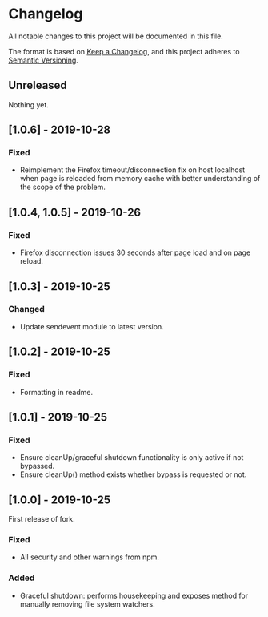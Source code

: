 # Changelog

All notable changes to this project will be documented in this file.

The format is based on [Keep a Changelog](https://keepachangelog.com/en/1.0.0/), and this project adheres to [Semantic Versioning](https://semver.org/spec/v2.0.0.html).

## Unreleased

Nothing yet.

## [1.0.6] - 2019-10-28

### Fixed

  - Reimplement the Firefox timeout/disconnection fix on host localhost when page is reloaded from memory cache with better understanding of the scope of the problem.

## [1.0.4, 1.0.5] - 2019-10-26

### Fixed

  - Firefox disconnection issues 30 seconds after page load and on page reload.

## [1.0.3] - 2019-10-25

### Changed

  - Update sendevent module to latest version.

## [1.0.2] - 2019-10-25

### Fixed

  - Formatting in readme.

## [1.0.1] - 2019-10-25

### Fixed

  - Ensure cleanUp/graceful shutdown functionality is only active if not bypassed.
  - Ensure cleanUp() method exists whether bypass is requested or not.

## [1.0.0] - 2019-10-25

First release of fork.

### Fixed

  - All security and other warnings from npm.

### Added

  - Graceful shutdown: performs housekeeping and exposes method for manually removing file system watchers.
